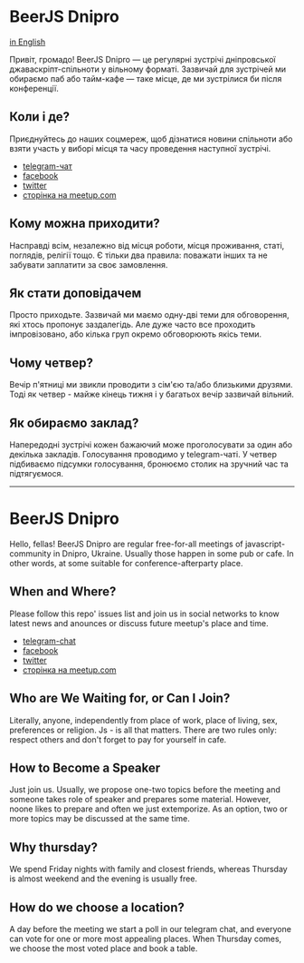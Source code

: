 # BeerJS Dnipro
[in English](#beerjs-dnipro-1)

Привіт, громадо!
BeerJS Dnipro — це регулярні зустрічі дніпровської джаваскріпт-спільноти у вільному форматі.
Зазвичай для зустрічей ми обираємо паб або тайм-кафе — таке місце, де ми зустрілися би після конференції.

## Коли і де?
Приєднуйтесь до наших соцмереж, щоб дізнатися новини спільноти
або взяти участь у виборі місця та часу проведення наступної зустрічі.
* [telegram-чат](https://t.me/beerjsdnipro)
* [facebook](https://www.facebook.com/groups/beerjsdnipro/)
* [twitter](https://twitter.com/beerjsdnipro)
* [сторінка на meetup.com](https://www.meetup.com/BeerJS-Dnipro/)

## Кому можна приходити?
Насправді всім, незалежно від місця роботи, місця проживання, статі, поглядів, релігії тощо.
Є тільки два правила: поважати інших та не забувати заплатити за своє замовлення.

## Як стати доповідачем
Просто приходьте. Зазвичай ми маємо одну-дві теми для обговорення, які хтось пропонує заздалегідь.
Але дуже часто все проходить імпровізовано, або кілька груп окремо обговорюють якісь теми.

## Чому четвер?
Вечір п'ятниці ми звикли проводити з сім'єю та/або близькими друзями. Тоді як четвер - майже кінець тижня і у багатьох вечір зазвичай вільний.

## Як обираємо заклад?
Напередодні зустрічі кожен бажаючий може проголосувати за один або декілька закладів. Голосування проводимо у telegram-чаті. У четвер підбиваємо підсумки голосування, бронюємо столик на зручний час та підтягуємося.

------

# BeerJS Dnipro
Hello, fellas!
BeerJS Dnipro are regular free-for-all meetings of javascript-community in Dnipro, Ukraine.
Usually those happen in some pub or cafe. In other words, at some suitable for conference-afterparty place.

## When and Where?
Please follow this repo' issues list and join us in social networks to know latest news and anounces or discuss future meetup's place and time.
* [telegram-chat](https://t.me/beerjsdnipro)
* [facebook](https://www.facebook.com/groups/beerjsdnipro/)
* [twitter](https://twitter.com/beerjsdnipro)
* [сторінка на meetup.com](https://www.meetup.com/BeerJS-Dnipro/)

## Who are We Waiting for, or Can I Join?
Literally, anyone, independently from place of work, place of living, sex, preferences or religion. Js - is all that matters.
There are two rules only: respect others and don't forget to pay for yourself in cafe.

## How to Become a Speaker
Just join us. Usually, we propose one-two topics before the meeting and someone takes role of speaker and prepares some material.
However, noone likes to prepare and often we just extemporize. As an option, two or more topics may be discussed at the same time.

## Why thursday?
We spend Friday nights with family and closest friends, whereas Thursday is almost weekend and the evening is usually free.

## How do we choose a location?
A day before the meeting we start a poll in our telegram chat, and everyone can vote for one or more most appealing places. When Thursday comes, we choose the most voted place and book a table.
